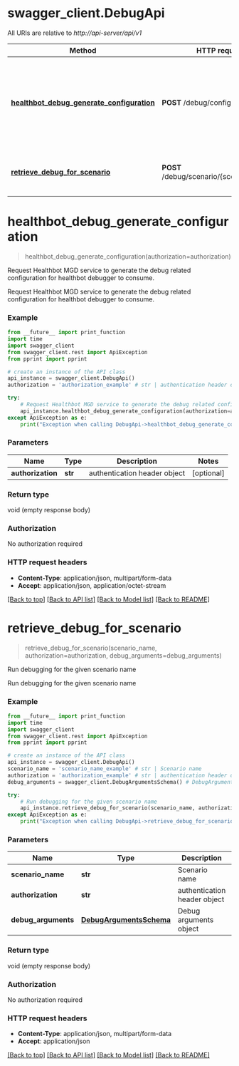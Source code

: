 # swagger_client.DebugApi

All URIs are relative to *http://api-server/api/v1*

Method | HTTP request | Description
------------- | ------------- | -------------
[**healthbot_debug_generate_configuration**](DebugApi.md#healthbot_debug_generate_configuration) | **POST** /debug/configuration/ | Request Healthbot MGD service to generate the debug related configuration for healthbot debugger to consume.
[**retrieve_debug_for_scenario**](DebugApi.md#retrieve_debug_for_scenario) | **POST** /debug/scenario/{scenario_name}/ | Run debugging for the given scenario name


# **healthbot_debug_generate_configuration**
> healthbot_debug_generate_configuration(authorization=authorization)

Request Healthbot MGD service to generate the debug related configuration for healthbot debugger to consume.

Request Healthbot MGD service to generate the debug related configuration for healthbot debugger to consume.

### Example
```python
from __future__ import print_function
import time
import swagger_client
from swagger_client.rest import ApiException
from pprint import pprint

# create an instance of the API class
api_instance = swagger_client.DebugApi()
authorization = 'authorization_example' # str | authentication header object (optional)

try:
    # Request Healthbot MGD service to generate the debug related configuration for healthbot debugger to consume.
    api_instance.healthbot_debug_generate_configuration(authorization=authorization)
except ApiException as e:
    print("Exception when calling DebugApi->healthbot_debug_generate_configuration: %s\n" % e)
```

### Parameters

Name | Type | Description  | Notes
------------- | ------------- | ------------- | -------------
 **authorization** | **str**| authentication header object | [optional] 

### Return type

void (empty response body)

### Authorization

No authorization required

### HTTP request headers

 - **Content-Type**: application/json, multipart/form-data
 - **Accept**: application/json, application/octet-stream

[[Back to top]](#) [[Back to API list]](../README.md#documentation-for-api-endpoints) [[Back to Model list]](../README.md#documentation-for-models) [[Back to README]](../README.md)

# **retrieve_debug_for_scenario**
> retrieve_debug_for_scenario(scenario_name, authorization=authorization, debug_arguments=debug_arguments)

Run debugging for the given scenario name

Run debugging for the given scenario name

### Example
```python
from __future__ import print_function
import time
import swagger_client
from swagger_client.rest import ApiException
from pprint import pprint

# create an instance of the API class
api_instance = swagger_client.DebugApi()
scenario_name = 'scenario_name_example' # str | Scenario name
authorization = 'authorization_example' # str | authentication header object (optional)
debug_arguments = swagger_client.DebugArgumentsSchema() # DebugArgumentsSchema | Debug arguments object (optional)

try:
    # Run debugging for the given scenario name
    api_instance.retrieve_debug_for_scenario(scenario_name, authorization=authorization, debug_arguments=debug_arguments)
except ApiException as e:
    print("Exception when calling DebugApi->retrieve_debug_for_scenario: %s\n" % e)
```

### Parameters

Name | Type | Description  | Notes
------------- | ------------- | ------------- | -------------
 **scenario_name** | **str**| Scenario name | 
 **authorization** | **str**| authentication header object | [optional] 
 **debug_arguments** | [**DebugArgumentsSchema**](DebugArgumentsSchema.md)| Debug arguments object | [optional] 

### Return type

void (empty response body)

### Authorization

No authorization required

### HTTP request headers

 - **Content-Type**: application/json, multipart/form-data
 - **Accept**: application/json

[[Back to top]](#) [[Back to API list]](../README.md#documentation-for-api-endpoints) [[Back to Model list]](../README.md#documentation-for-models) [[Back to README]](../README.md)

